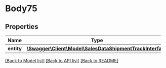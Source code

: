 # Body75

## Properties
Name | Type | Description | Notes
------------ | ------------- | ------------- | -------------
**entity** | [**\Swagger\Client\Model\SalesDataShipmentTrackInterface**](SalesDataShipmentTrackInterface.md) |  | 

[[Back to Model list]](../README.md#documentation-for-models) [[Back to API list]](../README.md#documentation-for-api-endpoints) [[Back to README]](../README.md)


